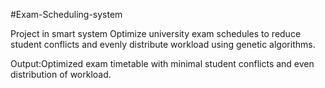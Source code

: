  #Exam-Scheduling-system 
 
 Project in smart system 
Optimize university exam schedules to reduce student conflicts and evenly 
distribute workload using genetic algorithms.


Output:Optimized exam timetable with minimal student conflicts and even distribution of 
workload. 

